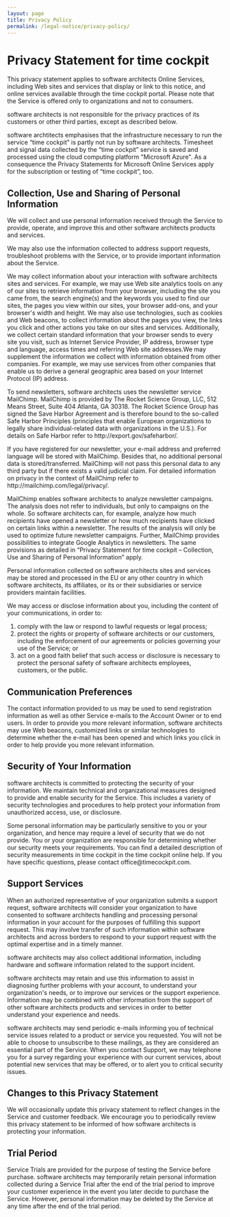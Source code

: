 ```yaml
---
layout: page
title: Privacy Policy
permalink: /legal-notice/privacy-policy/
---
```


<h1 xmlns="http://www.w3.org/1999/xhtml">Privacy Statement for time cockpit</h1><p xmlns="http://www.w3.org/1999/xhtml">This privacy statement applies to software architects Online Services, including Web sites and services that display or link to this notice, and online services available through the time cockpit portal. Please note that the Service is offered only to organizations and not to consumers.</p><p xmlns="http://www.w3.org/1999/xhtml">software architects is not responsible for the privacy practices of its customers or other third parties, except as described below.</p><p xmlns="http://www.w3.org/1999/xhtml">software archtitects emphasises that the infrastructure necessary to run the service “time cockpit” is partly not run by software architects. Timesheet and signal data collected by the “time cockpit” service is saved and processed using the cloud computing platform "Microsoft Azure". As a consequence the Privacy Statements for Microsoft Online Services apply for the subscription or testing of “time cockpit”, too.</p><h2 xmlns="http://www.w3.org/1999/xhtml">Collection, Use and Sharing of Personal Information</h2><p xmlns="http://www.w3.org/1999/xhtml">We will collect and use personal information received through the Service to provide, operate, and improve this and other software architects products and services.</p><p xmlns="http://www.w3.org/1999/xhtml">We may also use the information collected to address support requests, troubleshoot problems with the Service, or to provide important information about the Service.</p><p xmlns="http://www.w3.org/1999/xhtml">We may collect information about your interaction with software architects sites and services. For example, we may use Web site analytics tools on any of our sites to retrieve information from your browser, including the site you came from, the search engine(s) and the keywords you used to find our sites, the pages you view within our sites, your browser add-ons, and your browser's width and height. We may also use technologies, such as cookies and Web beacons, to collect information about the pages you view, the links you click and other actions you take on our sites and services. Additionally, we collect certain standard information that your browser sends to every site you visit, such as Internet Service Provider, IP address, browser type and language, access times and referring Web site addresses.We may supplement the information we collect with information obtained from other companies. For example, we may use services from other companies that enable us to derive a general geographic area based on your Internet Protocol (IP) address.</p><p xmlns="http://www.w3.org/1999/xhtml">To send newsletters, software architects uses the newsletter service MailChimp. MailChimp is provided by The Rocket Science Group, LLC, 512 Means Street, Suite 404 Atlanta, GA 30318. The Rocket Science Group has signed the Save Harbor Agreement and is therefore bound to the so-called Safe Harbor Principles (principles that enable European organizations to legally share individual-related data with organizations in the U.S.). For details on Safe Harbor refer to http://export.gov/safeharbor/.</p><p xmlns="http://www.w3.org/1999/xhtml">If you have registered for our newsletter, your e-mail address and preferred language will be stored with MailChimp. Besides that, no additional personal data is stored/transferred. MailChimp will not pass this personal data to any third party but if there exists a valid judicial claim. For detailed information on privacy in the context of MailChimp refer to http://mailchimp.com/legal/privacy/.</p><p xmlns="http://www.w3.org/1999/xhtml">MailChimp enables software architects to analyze newsletter campaigns. The analysis does not refer to individuals, but only to campaigns on the whole. So software architects can, for example, analyze how much recipients have opened a newsletter or how much recipients have clicked on certain links within a newsletter. The results of the analysis will only be used to optimize future newsletter campaigns. Further, MailChimp provides possibilities to integrate Google Analytics in newsletters. The same provisions as detailed in “Privacy Statement for time cockpit – Collection, Use and Sharing of Personal Information” apply.</p><p xmlns="http://www.w3.org/1999/xhtml">Personal information collected on software architects sites and services may be stored and processed in the EU or any other country in which software architects, its affiliates, or its or their subsidiaries or service providers maintain facilities.</p><p xmlns="http://www.w3.org/1999/xhtml">We may access or disclose information about you, including the content of your communications, in order to:</p><ol xmlns="http://www.w3.org/1999/xhtml">
  <li>comply with the law or respond to lawful requests or legal process;</li>
  <li>protect the rights or property of software architects or our customers, including the enforcement of our agreements or policies governing your use of the Service; or</li>
  <li>act on a good faith belief that such access or disclosure is necessary to protect the personal safety of software architects employees, customers, or the public.</li>
</ol><h2 xmlns="http://www.w3.org/1999/xhtml">Communication Preferences</h2><p xmlns="http://www.w3.org/1999/xhtml">The contact information provided to us may be used to send registration information as well as other Service e-mails to the Account Owner or to end users. In order to provide you more relevant information, software architects may use Web beacons, customized links or similar technologies to determine whether the e-mail has been opened and which links you click in order to help provide you more relevant information.</p><h2 xmlns="http://www.w3.org/1999/xhtml">Security of Your Information</h2><p xmlns="http://www.w3.org/1999/xhtml">software architects is committed to protecting the security of your information. We maintain technical and organizational measures designed to provide and enable security for the Service. This includes a variety of security technologies and procedures to help protect your information from unauthorized access, use, or disclosure.</p><p xmlns="http://www.w3.org/1999/xhtml">Some personal information may be particularly sensitive to you or your organization, and hence may require a level of security that we do not provide. You or your organization are responsible for determining whether our security meets your requirements. You can find a detailed description of security measurements in time cockpit in the time cockpit online help. If you have specific questions, please contact office@timecockpit.com.</p><h2 xmlns="http://www.w3.org/1999/xhtml">Support Services</h2><p xmlns="http://www.w3.org/1999/xhtml">When an authorized representative of your organization submits a support request, software architects will consider your organization to have consented to software architects handling and processing personal information in your account for the purposes of fulfilling this support request. This may involve transfer of such information within software architects and across borders to respond to your support request with the optimal expertise and in a timely manner.</p><p xmlns="http://www.w3.org/1999/xhtml">software architects may also collect additional information, including hardware and software information related to the support incident.</p><p xmlns="http://www.w3.org/1999/xhtml">software architects may retain and use this information to assist in diagnosing further problems with your account, to understand your organization's needs, or to improve our services or the support experience. Information may be combined with other information from the support of other software architects products and services in order to better understand your experience and needs.</p><p xmlns="http://www.w3.org/1999/xhtml">software architects may send periodic e-mails informing you of technical service issues related to a product or service you requested. You will not be able to choose to unsubscribe to these mailings, as they are considered an essential part of the Service. When you contact Support, we may telephone you for a survey regarding your experience with our current services, about potential new services that may be offered, or to alert you to critical security issues.</p><h2 xmlns="http://www.w3.org/1999/xhtml">Changes to this Privacy Statement</h2><p xmlns="http://www.w3.org/1999/xhtml">We will occasionally update this privacy statement to reflect changes in the Service and customer feedback. We encourage you to periodically review this privacy statement to be informed of how software architects is protecting your information.</p><h2 xmlns="http://www.w3.org/1999/xhtml">Trial Period</h2><p xmlns="http://www.w3.org/1999/xhtml">Service Trials are provided for the purpose of testing the Service before purchase. software architects may temporarily retain personal information collected during a Service Trial after the end of the trial period to improve your customer experience in the event you later decide to purchase the Service. However, personal information may be deleted by the Service at any time after the end of the trial period.</p>